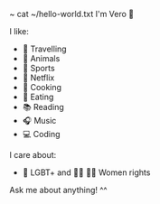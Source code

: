 ~ cat ~/hello-world.txt
I'm Vero 👋

I like:
- 🚗 Travelling
- 🐶 Animals
- 🏐 Sports
- 🍿 Netflix
- 🍳 Cooking
- 🥑 Eating
- 📚 Reading
- 🎧 Music
- 💻 Coding

I care about:
- 🌈 LGBT+ and 👩🏼 💪🏻 Women rights

Ask me about anything! ^^
<!--
             ________________________________________________
            /                                                \
           |    _________________________________________     |
           |   |                                         |    |
           |   |  ~ cat ~/hello-world.txt                |    |
           |   |  I'm Vero 👋 👋 👋                       |    |
           |   |                                         |    |
           |   |  I like:                                |    |
           |   |  🚗 Traveling, 🐶 Animals, 🏐 Sports     |    |
           |   |  🍿 Netflix, 🍳 Cooking, 🥑 Eating       |    |
           |   |  📚 Reading, 🎧 Music and 💻 Coding      |    |
           |   |                                         |    |
           |   |  I care about:                          |    |
           |   |  🌈 LGBT+ and 👩🏼 💪🏻 Women rights         |    |
           |   |                                         |    |
           |   |  Ask me about anything! ^^              |    |
           |   |_________________________________________|    |
           |                                                  |
            \_________________________________________________/
                   \___________________________________/
                ___________________________________________
             _-'    .-.-.-.-.-.-.-.-.-.-.-.-.-.-.-.-.  --- `-_
          _-'.-.-. .---.-.-.-.-.-.-.-.-.-.-.-.-.-.-.--.  .-.-.`-_
       _-'.-.-.-. .---.-.-.-.-.-.-.-.-.-.-.-.-.-.-.-`__`. .-.-.-.`-_
    _-'.-.-.-.-. .-----.-.-.-.-.-.-.-.-.-.-.-.-.-.-.-----. .-.-.-.-.`-_
 _-'.-.-.-.-.-. .---.-. .-------------------------. .-.---. .---.-.-.-.`-_
:-------------------------------------------------------------------------:
`---._.-------------------------------------------------------------._.---'

**glebapps/glebapps** is a ✨ _special_ ✨ repository because its `README.md` (this file) appears on your GitHub profile.
### Hi there 👋
Here are some ideas to get you started:

- 🔭 I’m currently working on ...
- 🌱 I’m currently learning ...
- 👯 I’m looking to collaborate on ...
- 🤔 I’m looking for help with ...
- 💬 Ask me about ...
- 📫 How to reach me: ...
- 😄 Pronouns: ...
- ⚡ Fun fact: ...
-->

